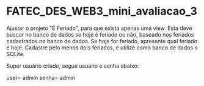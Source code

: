 # FATEC_DES_WEB3_mini_avaliacao_3

Ajustar o projeto "É Feriado", para que exista apenas uma view.  Esta deve buscar no banco de dados se hoje é feriado ou não, baseado nos feriados cadastrados no banco de dados. Se hoje for feriado, apresente qual feriado é hoje. Cadastre pelo menos dois feriados, e utilize como banco de dados o SQLite.

Super usuário criado, segue usuário e senha abaixo: 

user= admin
senha= admin
